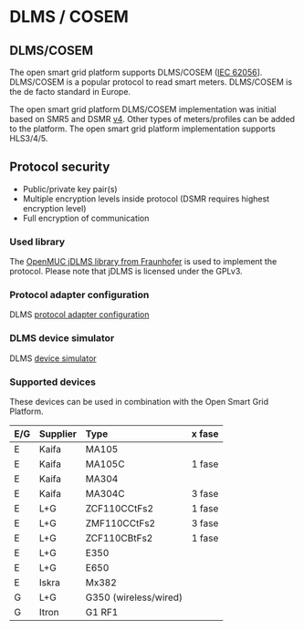<!--
SPDX-FileCopyrightText: Contributors to the GXF project

SPDX-License-Identifier: Apache-2.0
-->

# DLMS / COSEM

## DLMS/COSEM

The open smart grid platform supports DLMS/COSEM \([IEC 62056](https://en.wikipedia.org/wiki/IEC_62056)\]. DLMS/COSEM is a popular protocol to read smart meters. DLMS/COSEM is the de facto standard in Europe.

The open smart grid platform DLMS/COSEM implementation was initial based on SMR5 and DSMR [v4](http://www.netbeheernederland.nl/themas/hotspot/hotspot-documenten/?dossierid=11010056&title=Slimme%20meter&onderdeel=Documenten). Other types of meters/profiles can be added to the platform. The open smart grid platform implementation supports HLS3/4/5.

## Protocol security

* Public/private key pair\(s\)
* Multiple encryption levels inside protocol \(DSMR requires highest encryption level\)
* Full encryption of communication

### Used library

The [OpenMUC jDLMS library from Fraunhofer](https://www.openmuc.org/dlms-cosem/) is used to implement the protocol. Please note that jDLMS is licensed under the GPLv3.

### Protocol adapter configuration

DLMS [protocol adapter configuration](protocoladapterconfiguration.md)

### DLMS device simulator

DLMS [device simulator](devicesimulator.md)

### Supported devices

These devices can be used in combination with the Open Smart Grid Platform.

| E/G | Supplier | Type | x fase |
| :--- | :--- | :--- | :--- |
| E | Kaifa | MA105 |  |
| E | Kaifa | MA105C | 1 fase |
| E | Kaifa | MA304 |  |
| E | Kaifa | MA304C | 3 fase |
| E | L+G | ZCF110CCtFs2 | 1 fase |
| E | L+G | ZMF110CCtFs2 | 3 fase |
| E | L+G | ZCF110CBtFs2 | 1 fase |
| E | L+G | E350 |  |
| E | L+G | E650 |  |
| E | Iskra | Mx382 |  |
| G | L+G | G350 \(wireless/wired\) |  |
| G | Itron | G1 RF1 |  |

